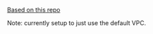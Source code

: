 
[Based on this repo](https://github.com/bugbiteme/demo-tform-aws-vpc/blob/master/modules/ec2/main.tf)


Note: currently setup to just use the default VPC.